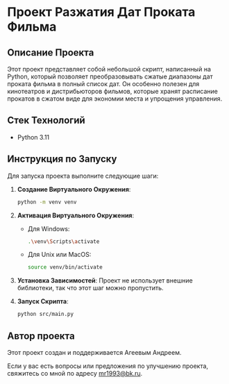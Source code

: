 # Проект Разжатия Дат Проката Фильма

## Описание Проекта

Этот проект представляет собой небольшой скрипт, написанный на Python, который позволяет преобразовывать сжатые
диапазоны дат проката фильма в полный список дат. Он особенно полезен для кинотеатров и дистрибьюторов фильмов, которые
хранят расписание прокатов в сжатом виде для экономии места и упрощения управления.

## Стек Технологий

- Python 3.11

## Инструкция по Запуску

Для запуска проекта выполните следующие шаги:

1. **Создание Виртуального Окружения**:
    ```bash
    python -m venv venv
    ```
2. **Активация Виртуального Окружения**:
    - Для Windows:
        ```bash
        .\venv\Scripts\activate
        ```
    - Для Unix или MacOS:
        ```bash
        source venv/bin/activate
        ```
3. **Установка Зависимостей**:
   Проект не использует внешние библиотеки, так что этот шаг можно пропустить.

4. **Запуск Скрипта**:
    ```bash
    python src/main.py
    ```

## Автор проекта

Этот проект создан и поддерживается Агеевым Андреем.

Если у вас есть вопросы или предложения по улучшению проекта, свяжитесь со мной по адресу mr1993@bk.ru.